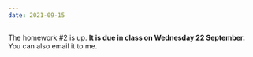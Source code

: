 ```yaml
---
date: 2021-09-15
---
```

The homework #2 is up. **It is due in class on Wednesday 22 September.** You can also email it to me.
